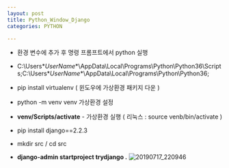 ```yaml
---
layout: post
title: Python_Window_Django
categories: PYTHON

---
```



* 환경 변수에 추가 후 명령 프롬프트에서 python 실행
* C:\Users\**UserName**\AppData\Local\Programs\Python\Python36\Scripts\;C:\Users\**UserName**\AppData\Local\Programs\Python\Python36;

* pip install virtualenv ( 윈도우에 가상환경 패키지 다운 )
* python -m venv venv 가상환경 설정
* **venv/Scripts/activate** - 가상환경 실행   ( 리눅스 : source venb/bin/activate )
* pip install django==2.2.3
* mkdir src / cd src
* **django-admin startproject trydjango .**
![20190717_220946](https://user-images.githubusercontent.com/47915302/61378128-a28f8980-a8df-11e9-818e-421b1819fc99.png)


